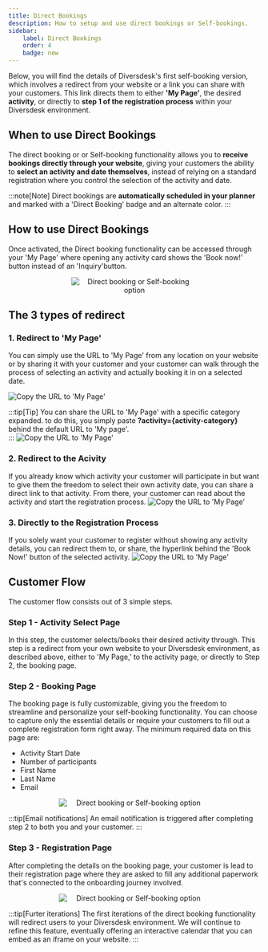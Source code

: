 ```yaml
---
title: Direct Bookings 
description: How to setup and use direct bookings or Self-bookings.
sidebar:
    label: Direct Bookings
    order: 4
    badge: new
---
```


Below, you will find the details of Diversdesk's first self-booking version, which involves a redirect from your website or a link you can share with your customers. This link directs them to either **'My Page'**, the desired **activity**, or directly to **step 1 of the registration process** within your Diversdesk environment.

## When to use Direct Bookings
The direct booking or or Self-booking functionality allows you to **receive bookings directly through your website**, giving your customers the ability to **select an activity and date themselves**, instead of relying on a standard registration where you control the selection of the activity and date.

:::note[Note]
Direct bookings are **automatically scheduled in your planner** and marked with a 'Direct Booking' badge and an alternate color.
:::

## How to use Direct Bookings
Once activated, the Direct booking functionality can be accessed through your 'My Page' where opening any activity card shows the 'Book now!' button instead of an 'Inquiry'button.

<div style="text-align: center;">
  <img src="/images/book_now.png" alt="Direct booking or Self-booking option" style="max-width: 50%; height: auto;display: block; margin: 0 auto;">
</div>

## The 3 types of redirect 

### 1. Redirect to 'My Page'
You can simply use the URL to 'My Page' from any location on your website or by sharing it with your customer and your customer can walk through the process of selecting an activity and actually booking it in on a selected date. 

![Copy the URL to 'My Page'](/images/copy_url_to_my_page.gif)

:::tip[Tip]
You can share the URL to 'My Page' with a specific category expanded. to do this, you simply paste **?activity={activity-category}** behind the default URL to 'My page'. </br>
:::
![Copy the URL to 'My Page'](/images/example_url_fun-diving.png)

### 2. Redirect to the Acivity
If you already know which activity your customer will participate in but want to give them the freedom to select their own activity date, you can share a direct link to that activity. From there, your customer can read about the activity and start the registration process.
![Copy the URL to 'My Page'](/images/copy_url_to_activity.gif)

### 3. Directly to the Registration Process
If you solely want your customer to register without showing any activity details, you can redirect them to, or share, the hyperlink behind the 'Book Now!' button of the selected activity.
![Copy the URL to 'My Page'](/images/copy_url_to_book_now_button.gif)


## Customer Flow
The customer flow consists out of 3 simple steps.

### Step 1 - Activity Select Page 
In this step, the customer selects/books their desired activity through. This step is a redirect from your own website to your Diversdesk environment, as described above, either to 'My Page,' to the activity page, or directly to Step 2, the booking page.

### Step 2 - Booking Page
The booking page is fully customizable, giving you the freedom to streamline and personalize your self-booking functionality. You can choose to capture only the essential details or require your customers to fill out a complete registration form right away. The minimum required data on this page are:
- Activity Start Date
- Number of participants
- First Name
- Last Name
- Email

<div style="text-align: center;">
  <img src="/images/self-booking-page.png" alt="Direct booking or Self-booking option" style="max-width: 60%; height: auto;display: block; margin: 0 auto;">
</div>


:::tip[Email notifications]
An email notification is triggered after completing step 2 to both you and your customer.
::: 

### Step 3 - Registration Page
After completing the details on the booking page, your customer is lead to their registration page where they are asked to fill any additional paperwork that's connected to the onboarding journey involved. 

<div style="text-align: center;">
  <img src="/images/self-booking-registration-page.png" alt="Direct booking or Self-booking option" style="max-width: 60%; height: auto;display: block; margin: 0 auto;">
</div>

 <!-- ### Dive Center Flow -->

 :::tip[Furter iterations]
The first iterations of the direct booking functionality will redirect users to your Diversdesk environment. We will continue to refine this feature, eventually offering an interactive calendar that you can embed as an iframe on your website.
:::




